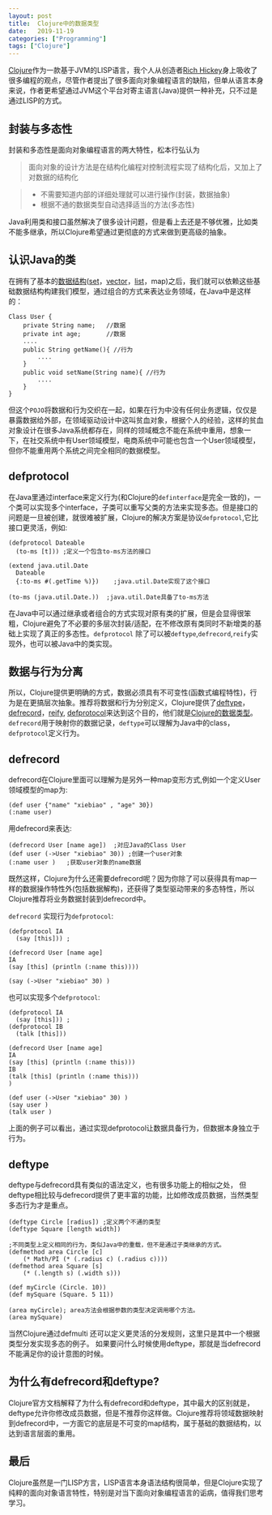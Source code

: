 ```yaml
---
layout: post
title:  Clojure中的数据类型
date:   2019-11-19
categories: ["Programming"]
tags: ["Clojure"]
---
```


[Clojure](http://clojure.org)作为一款基于JVM的LISP语言，我个人从创造者[Rich Hickey](https://twitter.com/richhickey)身上吸收了很多编程的观点，尽管作者提出了很多面向对象编程语言的缺陷，但单从语言本身来说，作者更希望通过JVM这个平台对寄主语言(Java)提供一种补充，只不过是通过LISP的方式。

## 封装与多态性

封装和多态性是面向对象编程语言的两大特性，松本行弘认为

> 面向对象的设计方法是在结构化编程对控制流程实现了结构化后，又加上了对数据的结构化

> - 不需要知道内部的详细处理就可以进行操作(封装，数据抽象)
> - 根据不通的数据类型自动选择适当的方法(多态性)

Java利用类和接口虽然解决了很多设计问题，但是看上去还是不够优雅，比如类不能多继承，所以Clojure希望通过更彻底的方式来做到更高级的抽象。

## 认识Java的类

在拥有了基本的[数据结构](https://clojure.org/reference/data_structures)([set](http://clojuredocs.org/clojure.core/set)，[vector](http://clojuredocs.org/clojure.core/vector)，[list](http://clojuredocs.org/clojure.core/list)，map)之后，我们就可以依赖这些基础数据结构构建我们模型，通过组合的方式来表达业务领域，在Java中是这样的：

```
Class User {
    private String name;   //数据
    private int age;       //数据
    ....
    public String getName(){ //行为
        ....
    }
    public void setName(String name){ //行为
        ....
    }
}
```

但这个`POJO`将数据和行为交织在一起，如果在行为中没有任何业务逻辑，仅仅是暴露数据给外部，在领域驱动设计中这叫贫血对象，根据个人的经验，这样的贫血对象设计在很多Java系统都存在，同样的领域概念不能在系统中重用，想象一下，在社交系统中有User领域模型，电商系统中可能也包含一个User领域模型，但你不能重用两个系统之间完全相同的数据模型。

## defprotocol

在Java里通过interface来定义行为(和Clojure的`definterface`是完全一致的)，一个类可以实现多个interface，子类可以重写父类的方法来实现多态。但是接口的问题是一旦被创建，就很难被扩展，Clojure的解决方案是协议`defprotocol`,它比接口更灵活，例如:

```
(defprotocol Dateable
  (to-ms [t])) ;定义一个包含to-ms方法的接口

(extend java.util.Date
  Dateable
  {:to-ms #(.getTime %)})    ;java.util.Date实现了这个接口

(to-ms (java.util.Date.))  ;java.util.Date具备了to-ms方法
```

在Java中可以通过继承或者组合的方式实现对原有类的扩展，但是会显得很笨粗，Clojure避免了不必要的多层次封装/适配，在不修改原有类同时不新增类的基础上实现了真正的多态性。`defprotocol` 除了可以被`deftype`,`defrecord`,`reify`实现外，也可以被Java中的类实现。 

## 数据与行为分离

所以，Clojure提供更明确的方式，数据必须具有不可变性(函数式编程特性)，行为是在更搞层次抽象。推荐将数据和行为分别定义，Clojure提供了[deftype](http://clojuredocs.org/clojure.core/deftype)，[defrecord](http://clojuredocs.org/clojure.core/defrecord)，[reify](http://clojuredocs.org/clojure.core/reify), [defprotocol](http://clojuredocs.org/clojure.core/defprotocol)来达到这个目的，他们就是[Clojure的数据类型](https://clojure.org/reference/datatypes)。`defrecord`用于映射你的数据记录，`deftype`可以理解为Java中的class，`defprotocol`定义行为。

## defrecord

defrecord在Clojure里面可以理解为是另外一种map变形方式,例如一个定义User领域模型的map为:

```
(def user {"name" "xiebiao" , "age" 30})
(:name user)
```

用defrecord来表达:

```
(defrecord User [name age])  ;对应Java的Class User
(def user (->User "xiebiao" 30)) ;创建一个user对象
(:name user )   ;获取user对象的name数据
```

既然这样，Clojure为什么还需要defrecord呢？因为你除了可以获得具有map一样的数据操作特性外(包括数据解构)，还获得了类型驱动带来的多态特性，所以Clojure推荐将业务数据封装到defrecord中。

`defrecord` 实现行为`defprotocol`:

```
(defprotocol IA
  (say [this])) ;

(defrecord User [name age]
IA
(say [this] (println (:name this))))

(say (->User "xiebiao" 30) )
```

也可以实现多个`defprotocol`:

```
(defprotocol IA
  (say [this])) ;
(defprotocol IB
  (talk [this])) 

(defrecord User [name age]
IA
(say [this] (println (:name this)))
IB
(talk [this] (println (:name this)))
)

(def user (->User "xiebiao" 30) )
(say user )
(talk user )
```

上面的例子可以看出，通过实现defprotocol让数据具备行为，但数据本身独立于行为。

## deftype

deftype与defrecord具有类似的语法定义，也有很多功能上的相似之处， 但deftype相比较与defrecord提供了更丰富的功能，比如修改成员数据，当然类型多态行为才是重点。

```
(deftype Circle [radius]) ;定义两个不通的类型
(deftype Square [length width])

;不同类型上定义相同的行为，类似Java中的重载，但不是通过子类继承的方式。
(defmethod area Circle [c]
    (* Math/PI (* (.radius c) (.radius c))))
(defmethod area Square [s]
    (* (.length s) (.width s)))

(def myCircle (Circle. 10))
(def mySquare (Square. 5 11))

(area myCircle); area方法会根据参数的类型决定调用哪个方法。
(area mySquare)
```

当然Clojure通过defmulti 还可以定义更灵活的分发规则，这里只是其中一个根据类型分发实现多态的例子。
如果要问什么时候使用deftype，那就是当defrecord不能满足你的设计意图的时候。

## 为什么有defrecord和deftype?

Clojure官方文档解释了为什么有defrecord和deftype，其中最大的区别就是，deftype允许你修改成员数据，但是不推荐你这样做。Clojure推荐将领域数据映射到defrecord中，一方面它的底层是不可变的map结构，属于基础的数据结构，以达到语言层面的重用。

## 最后

Clojure虽然是一门LISP方言，LISP语言本身语法结构很简单，但是Clojure实现了纯粹的面向对象语言特性，特别是对当下面向对象编程语言的诟病，值得我们思考学习。
